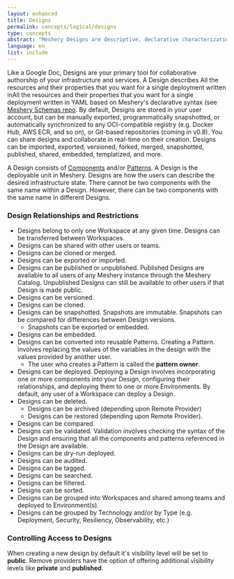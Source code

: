```yaml
---
layout: enhanced
title: Designs
permalink: concepts/logical/designs
type: concepts
abstract: "Meshery Designs are descriptive, declarative characterizations of how your Kubernetes infrastructure should be configured."
language: en
list: include
---
```


Like a Google Doc, Designs are your primary tool for collaborative authorship of your infrastructure and services. A Design describes All the resources and their properties that you want for a single deployment written inAll the resources and their properties that you want for a single deployment written in YAML based on Meshery's declarative syntax (see [Meshery Schemas repo]((https://github.com/meshery/schemas)). By default, Designs are stored in your user account, but can be manually exported, programmatically snapshotted, or automatically synchronized to any OCI-compatible registry (e.g. Docker Hub, AWS ECR, and so on), or Git-based repositories (coming in v0.8). You can share designs and collaborate in real-time on their creation. Designs can be imported, exported, versioned, forked, merged, snapshotted, published, shared, embedded, templatized, and more.

<!-- ### Using Designs -->

A Design consists of [Components]({{site.baseurl}}/concepts/logical/components) and/or [Patterns](../concepts/logical/patterns). A Design is the deployable unit in Meshery. Designs are how the users can describe the desired infrastructure state.
There cannot be two components with the same name within a Design. However, there can be two components with the same name in different Designs.

### Design Relationships and Restrictions

- Designs belong to only one Workspace at any given time. Designs can be transferred between Workspaces.
- Designs can be shared with other users or teams.
- Designs can be cloned or merged.
- Designs can be exported or imported.
- Designs can be published or unpublished. Published Designs are available to all users of any Meshery instance through the Meshery Catalog. Unpublished Designs can still be available to other users if that Design is made public.
- Designs can be versioned.
- Designs can be cloned.
- Designs can be snapshotted. Snapshots are immutable. Snapshots can be compared for differences between Design versions.
  - Snapshots can be exported or embedded.
- Designs can be embedded.
- Designs can be converted into reusable Patterns. Creating a Pattern. involves replacing the values of the variables in the design with the values provided by another user.
  - The user who creates a Pattern is called the **pattern owner**.
- Designs can be deployed. Deploying a Design involves incorporating one or more components into your Design, configuring their relationships, and deploying them to one or more Environments. By default, any user of a Workspace can deploy a Design.
- Designs can be deleted.
  - Designs can be archived (depending upon Remote Provider)
  - Designs can be restored (depending upon Remote Provider).
- Designs can be compared.
- Designs can be validated. Validation involves checking the syntax of the Design and ensuring that all the components and patterns referenced in the Design are available.
- Designs can be dry-run deployed.
- Designs can be audited.
- Designs can be tagged.
- Designs can be searched.
- Designs can be filtered.
- Designs can be sorted.
- Designs can be grouped into Workspaces and shared among teams and deployed to Environment(s).
- Designs can be grouped by Technology and/or by Type (e.g. Deployment, Security, Resiliency, Observability, etc.)

### Controlling Access to Designs

When creating a new design by default it's visibility level will be set to **public**. Remove providers have the option of offering additional visibility levels like **private** and **published**.

